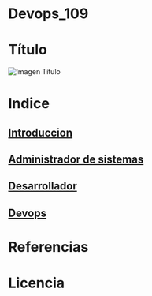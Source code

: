 # Devops_109

# Título
![Imagen Título](/Devops_109/imgtitulo.png)

# Indice
## [Introduccion](/indice/introduccion)

## [Administrador de sistemas]()

## [Desarrollador]()

## [Devops]()

# Referencias

# Licencia
  

